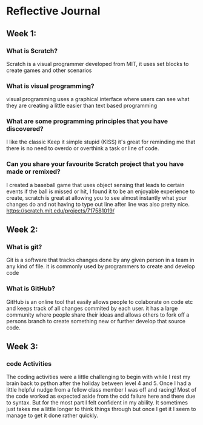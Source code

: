 # Reflective Journal

## Week 1:

### What is Scratch?
Scratch is a visual programmer developed from MIT, it uses set blocks to create games and other scenarios
### What is visual programming?
visual programming uses a graphical interface where users can see what they are creating a little easier than text based programming 
### What are some programming principles that you have discovered?
I like the classic Keep it simple stupid (KISS) it's great for reminding me that there is no need to overdo or overthink a task or line of code.
### Can you share your favourite Scratch project that you have made or remixed?
I created a baseball game that uses object sensing that leads to certain events if the ball is missed or hit, I found it to be an enjoyable experience to create, scratch is great at allowing you to see almost instantly what your changes do and not having to type out line after line was also pretty nice.
https://scratch.mit.edu/projects/717581019/
## Week 2:

### What is git?
Git is a  software that tracks changes done by any given person in a team in any kind of file. it is commonly used by programmers to create and develop code
### What is GitHub?
GitHub is an online tool that easily allows people to colaborate on code etc and keeps track of all changes commited by each user. it has a large community where people share their ideas and allows others to fork off a persons branch to create something new or further develop that source code.

## Week 3:

### code Activities
The coding activities were a little challenging to begin with while I rest my brain back to python after the holiday between level 4 and 5. Once I had a little helpful nudge from a fellow class member I was off and racing! Most of the code worked as expected aside from the odd failure here and there due to syntax. But for the most part I felt confident in my ability. It sometimes just takes me a little longer to think things through but once I get it I seem to manage to get it done rather quickly.
